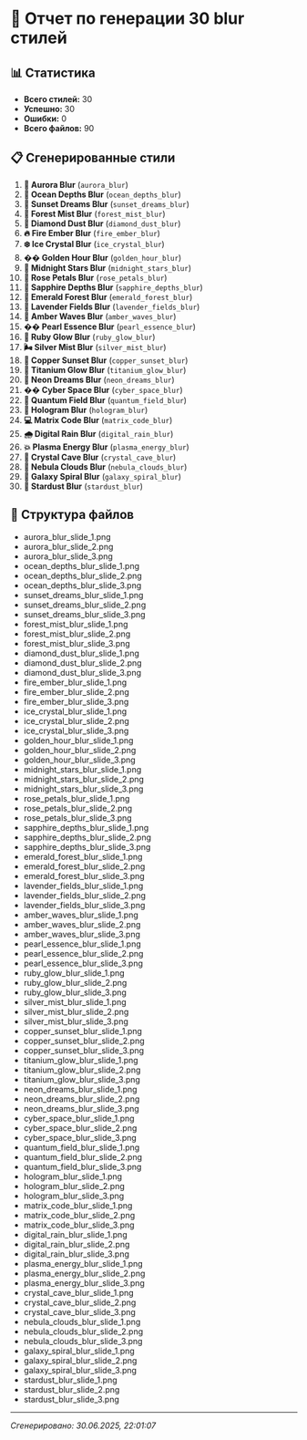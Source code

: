 # 🎨 Отчет по генерации 30 blur стилей

## 📊 Статистика
- **Всего стилей:** 30
- **Успешно:** 30
- **Ошибки:** 0
- **Всего файлов:** 90

## 📋 Сгенерированные стили

1. **🌈 Aurora Blur** (`aurora_blur`)
2. **🌊 Ocean Depths Blur** (`ocean_depths_blur`)
3. **🌅 Sunset Dreams Blur** (`sunset_dreams_blur`)
4. **🌲 Forest Mist Blur** (`forest_mist_blur`)
5. **💎 Diamond Dust Blur** (`diamond_dust_blur`)
6. **🔥 Fire Ember Blur** (`fire_ember_blur`)
7. **❄️ Ice Crystal Blur** (`ice_crystal_blur`)
8. **�� Golden Hour Blur** (`golden_hour_blur`)
9. **🌌 Midnight Stars Blur** (`midnight_stars_blur`)
10. **🌹 Rose Petals Blur** (`rose_petals_blur`)
11. **💎 Sapphire Depths Blur** (`sapphire_depths_blur`)
12. **🌲 Emerald Forest Blur** (`emerald_forest_blur`)
13. **💐 Lavender Fields Blur** (`lavender_fields_blur`)
14. **🌊 Amber Waves Blur** (`amber_waves_blur`)
15. **�� Pearl Essence Blur** (`pearl_essence_blur`)
16. **💎 Ruby Glow Blur** (`ruby_glow_blur`)
17. **🌬️ Silver Mist Blur** (`silver_mist_blur`)
18. **🌇 Copper Sunset Blur** (`copper_sunset_blur`)
19. **💎 Titanium Glow Blur** (`titanium_glow_blur`)
20. **🌌 Neon Dreams Blur** (`neon_dreams_blur`)
21. **�� Cyber Space Blur** (`cyber_space_blur`)
22. **🌌 Quantum Field Blur** (`quantum_field_blur`)
23. **🔮 Hologram Blur** (`hologram_blur`)
24. **💻 Matrix Code Blur** (`matrix_code_blur`)
25. **🌧️ Digital Rain Blur** (`digital_rain_blur`)
26. **💥 Plasma Energy Blur** (`plasma_energy_blur`)
27. **🌌 Crystal Cave Blur** (`crystal_cave_blur`)
28. **🌌 Nebula Clouds Blur** (`nebula_clouds_blur`)
29. **🌌 Galaxy Spiral Blur** (`galaxy_spiral_blur`)
30. **🌌 Stardust Blur** (`stardust_blur`)

## 📁 Структура файлов

- aurora_blur_slide_1.png
- aurora_blur_slide_2.png
- aurora_blur_slide_3.png
- ocean_depths_blur_slide_1.png
- ocean_depths_blur_slide_2.png
- ocean_depths_blur_slide_3.png
- sunset_dreams_blur_slide_1.png
- sunset_dreams_blur_slide_2.png
- sunset_dreams_blur_slide_3.png
- forest_mist_blur_slide_1.png
- forest_mist_blur_slide_2.png
- forest_mist_blur_slide_3.png
- diamond_dust_blur_slide_1.png
- diamond_dust_blur_slide_2.png
- diamond_dust_blur_slide_3.png
- fire_ember_blur_slide_1.png
- fire_ember_blur_slide_2.png
- fire_ember_blur_slide_3.png
- ice_crystal_blur_slide_1.png
- ice_crystal_blur_slide_2.png
- ice_crystal_blur_slide_3.png
- golden_hour_blur_slide_1.png
- golden_hour_blur_slide_2.png
- golden_hour_blur_slide_3.png
- midnight_stars_blur_slide_1.png
- midnight_stars_blur_slide_2.png
- midnight_stars_blur_slide_3.png
- rose_petals_blur_slide_1.png
- rose_petals_blur_slide_2.png
- rose_petals_blur_slide_3.png
- sapphire_depths_blur_slide_1.png
- sapphire_depths_blur_slide_2.png
- sapphire_depths_blur_slide_3.png
- emerald_forest_blur_slide_1.png
- emerald_forest_blur_slide_2.png
- emerald_forest_blur_slide_3.png
- lavender_fields_blur_slide_1.png
- lavender_fields_blur_slide_2.png
- lavender_fields_blur_slide_3.png
- amber_waves_blur_slide_1.png
- amber_waves_blur_slide_2.png
- amber_waves_blur_slide_3.png
- pearl_essence_blur_slide_1.png
- pearl_essence_blur_slide_2.png
- pearl_essence_blur_slide_3.png
- ruby_glow_blur_slide_1.png
- ruby_glow_blur_slide_2.png
- ruby_glow_blur_slide_3.png
- silver_mist_blur_slide_1.png
- silver_mist_blur_slide_2.png
- silver_mist_blur_slide_3.png
- copper_sunset_blur_slide_1.png
- copper_sunset_blur_slide_2.png
- copper_sunset_blur_slide_3.png
- titanium_glow_blur_slide_1.png
- titanium_glow_blur_slide_2.png
- titanium_glow_blur_slide_3.png
- neon_dreams_blur_slide_1.png
- neon_dreams_blur_slide_2.png
- neon_dreams_blur_slide_3.png
- cyber_space_blur_slide_1.png
- cyber_space_blur_slide_2.png
- cyber_space_blur_slide_3.png
- quantum_field_blur_slide_1.png
- quantum_field_blur_slide_2.png
- quantum_field_blur_slide_3.png
- hologram_blur_slide_1.png
- hologram_blur_slide_2.png
- hologram_blur_slide_3.png
- matrix_code_blur_slide_1.png
- matrix_code_blur_slide_2.png
- matrix_code_blur_slide_3.png
- digital_rain_blur_slide_1.png
- digital_rain_blur_slide_2.png
- digital_rain_blur_slide_3.png
- plasma_energy_blur_slide_1.png
- plasma_energy_blur_slide_2.png
- plasma_energy_blur_slide_3.png
- crystal_cave_blur_slide_1.png
- crystal_cave_blur_slide_2.png
- crystal_cave_blur_slide_3.png
- nebula_clouds_blur_slide_1.png
- nebula_clouds_blur_slide_2.png
- nebula_clouds_blur_slide_3.png
- galaxy_spiral_blur_slide_1.png
- galaxy_spiral_blur_slide_2.png
- galaxy_spiral_blur_slide_3.png
- stardust_blur_slide_1.png
- stardust_blur_slide_2.png
- stardust_blur_slide_3.png

---
*Сгенерировано: 30.06.2025, 22:01:07*
